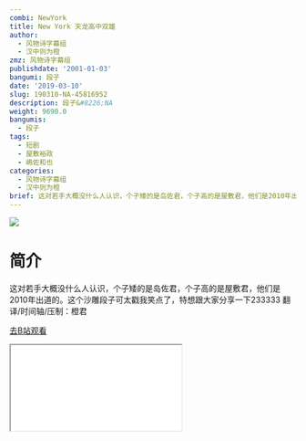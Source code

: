 ```yaml
---
combi: NewYork
title: New York 天龙高中双雄
author:
  - 风物诗字幕组
  - 汉中则为橙
zmz: 风物诗字幕组
publishdate: '2001-01-03'
bangumi: 段子
date: '2019-03-10'
slug: 190310-NA-45816952
description: 段子&#8226;NA
weight: 9690.0
bangumis:
  - 段子
tags:
  - 短剧
  - 屋敷裕政
  - 嶋佐和也
categories:
  - 风物诗字幕组
  - 汉中则为橙
brief: 这对若手大概没什么人认识，个子矮的是岛佐君，个子高的是屋敷君，他们是2010年出道的。这个沙雕段子可太戳我笑点了，特想跟大家分享一下233333 翻译/时间轴/压制：橙君
---
```

![](https://i.imgur.com/a4IKKAw.jpg)
# 简介  
这对若手大概没什么人认识，个子矮的是岛佐君，个子高的是屋敷君，他们是2010年出道的。这个沙雕段子可太戳我笑点了，特想跟大家分享一下233333
翻译/时间轴/压制：橙君  

[去B站观看](https://www.bilibili.com/video/av45816952/)
<div class ="resp-container"><iframe class="testiframe" src="//player.bilibili.com/player.html?aid=45816952"", scrolling="no", allowfullscreen="true" > </iframe></div> 
